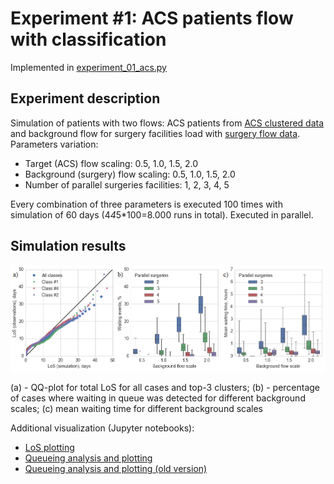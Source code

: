 # Experiment #1: ACS patients flow with classification

Implemented in [experiment_01_acs.py](/experiment_01_acs.py)

## Experiment description

Simulation of patients with two flows: ACS patients from [ACS clustered data](/data/acs/) and background flow for surgery facilities load with [surgery flow data](/data/surgeries/). Parameters variation:

- Target (ACS) flow scaling: 0.5, 1.0, 1.5, 2.0
- Background (surgery) flow scaling: 0.5, 1.0, 1.5, 2.0
- Number of parallel surgeries facilities: 1, 2, 3, 4, 5

Every combination of three parameters is executed 100 times with simulation of 60 days (4*4*5*100=8.000 runs in total). Executed in parallel.

## Simulation results

![Simulation results](/pics/SiH_paper_fig_10.png)

(a) - QQ-plot for total LoS for all cases and top-3 clusters; (b) - percentage of cases where waiting in queue was detected for different background scales; (c) mean waiting time for different background scales

Additional visualization (Jupyter notebooks):

- [LoS plotting](/docs/plotting_los.ipynb) 
- [Queueing analysis and plotting](/docs/plotting_stats_multiple_scales.ipynb)
- [Queueing analysis and plotting (old version)](/docs/plotting_stats.ipynb)
